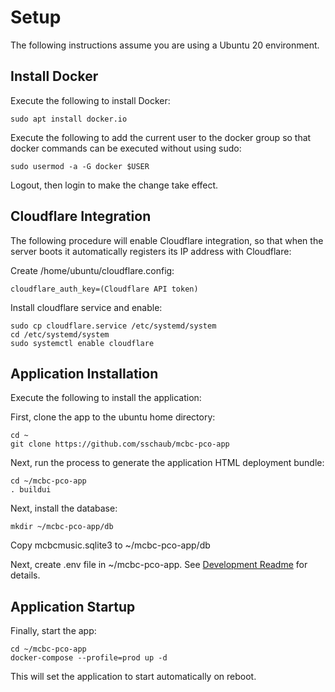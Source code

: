 # Setup

The following instructions assume you are using a Ubuntu 20 environment.

## Install Docker

Execute the following to install Docker:

```
sudo apt install docker.io
```

Execute the following to add the current user to the docker group so that docker commands can be executed without using sudo:


```
sudo usermod -a -G docker $USER
```

Logout, then login to make the change take effect. 

## Cloudflare Integration

The following procedure will enable Cloudflare integration, so that when the server boots
it automatically registers its IP address with Cloudflare:

Create /home/ubuntu/cloudflare.config:

```
cloudflare_auth_key=(Cloudflare API token)
```

Install cloudflare service and enable:

```
sudo cp cloudflare.service /etc/systemd/system
cd /etc/systemd/system
sudo systemctl enable cloudflare
```
## Application Installation

Execute the following to install the application:

First, clone the app to the ubuntu home directory:
```
cd ~
git clone https://github.com/sschaub/mcbc-pco-app
```

Next, run the process to generate the application HTML deployment bundle:
```
cd ~/mcbc-pco-app
. buildui
```

Next, install the database:
```
mkdir ~/mcbc-pco-app/db
```

Copy mcbcmusic.sqlite3 to ~/mcbc-pco-app/db

Next, create .env file in ~/mcbc-pco-app. See [Development Readme](../README-dev.md) for details.

## Application Startup

Finally, start the app:

```
cd ~/mcbc-pco-app
docker-compose --profile=prod up -d
```

This will set the application to start automatically on reboot.
